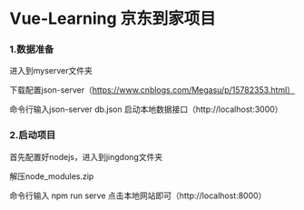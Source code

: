# Vue-Learning 京东到家项目

### 1.数据准备

进入到myserver文件夹

下载配置json-server（https://www.cnblogs.com/Megasu/p/15782353.html）

命令行输入json-server db.json 启动本地数据接口（http://localhost:3000）

### 2.启动项目

首先配置好nodejs，进入到jingdong文件夹

解压node_modules.zip

命令行输入 npm run serve 点击本地网站即可（http://localhost:8000）

